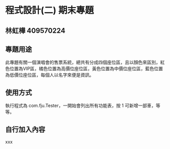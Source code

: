 # 程式設計(二) 期末專題
## 林虹樺 409570224 

## 專題用途
 此專題有關一個演唱會的售票系統，總共有分成四個座位區，且以顏色來區別，紅色位置為VIP區，橘色位置為高價位座位區，黃色位置為中價位座位區，藍色位置為低價位座位區，每個人以名字來便是資訊。

## 使用方式
執行程式為 com.fju.Tester，一開始會列出所有功能表，按 1 可新增一部車，等等。

## 自行加入內容
xxx